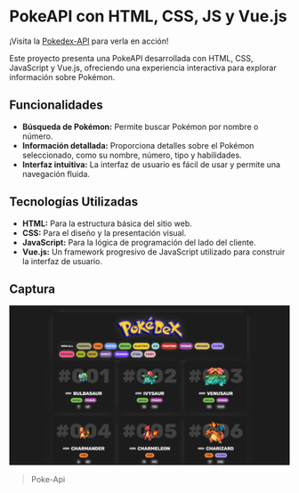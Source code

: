 # PokeAPI con HTML, CSS, JS y Vue.js
¡Visita la [Pokedex-API](https://ljossue.github.io/Pokedex-API/) para verla en acción!

Este proyecto presenta una PokeAPI desarrollada con HTML, CSS, JavaScript y Vue.js, ofreciendo una experiencia interactiva para explorar información sobre Pokémon.

## Funcionalidades

- **Búsqueda de Pokémon:** Permite buscar Pokémon por nombre o número.
- **Información detallada:** Proporciona detalles sobre el Pokémon seleccionado, como su nombre, número, tipo y habilidades.
- **Interfaz intuitiva:** La interfaz de usuario es fácil de usar y permite una navegación fluida.

## Tecnologías Utilizadas

- **HTML:** Para la estructura básica del sitio web.
- **CSS:** Para el diseño y la presentación visual.
- **JavaScript:** Para la lógica de programación del lado del cliente.
- **Vue.js:** Un framework progresivo de JavaScript utilizado para construir la interfaz de usuario.

## Captura

![Captura Poke-Api](src/assets/cap1.png)
> Poke-Api
